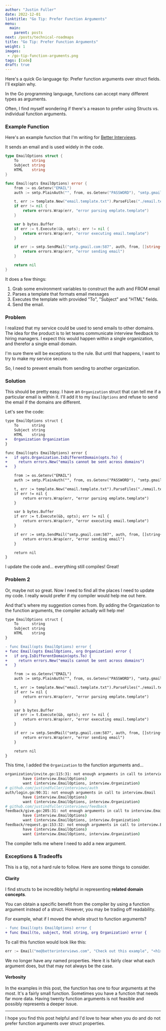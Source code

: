 ```yaml
---
author: "Justin Fuller"
date: 2022-12-01
linktitle: "Go Tip: Prefer Function Arguments"
menu:
  main:
    parent: posts
next: /posts/technical-roadmaps
title: "Go Tip: Prefer Function Arguments"
weight: 1
images:
 - /go-tip-function-arguments.png
tags: [Code]
draft: true
---
```


Here's a quick Go language tip: Prefer function arguments over struct fields. I'll explain why.

<!--more-->

In the Go programming language, functions can accept many different types as arguments.

Often, I find myself wondering if there's a reason to prefer using Structs vs. individual function arguments. 

### Example Function

Here's an example function that I'm writing for [Better Interviews](https://www.betterinterview.club).

It sends an email and is used widely in the code.

```go
type EmailOptions struct {
	To      string
	Subject string
	HTML    string
}

func Email(opts EmailOptions) error {
	from := os.Getenv("EMAIL")
	auth := smtp.PlainAuth("", from, os.Getenv("PASSWORD"), "smtp.gmail.com")

	t, err := template.New("email.template.txt").ParseFiles("./email.template.txt")
	if err != nil {
		return errors.Wrap(err, "error parsing emplate.template")
	}

	var b bytes.Buffer
	if err := t.Execute(&b, opts); err != nil {
		return errors.Wrap(err, "error executing email.template")
	}

	if err := smtp.SendMail("smtp.gmail.com:587", auth, from, []string{opts.To}, b.Bytes()); err != nil {
		return errors.Wrap(err, "error sending email")
	}

	return nil
}
```

It does a few things:

1. Grab some environment variables to construct the auth and FROM email
2. Parses a template that formats email messages
3. Executes the template with provided "To", "Subject" and "HTML" fields.
4. Send the email.

### Problem

I realized that my service could be used to send emails to other domains.
The idea for the product is to let teams communicate interview feedback to hiring managers.
I expect this would happen within a single organization, and therefor a single email domain.

I'm sure there will be exceptions to the rule. But until that happens, I want to try to make my service secure.

So, I need to prevent emails from sending to another organization.

### Solution

This should be pretty easy. 
I have an `Organization` struct that can tell me if a particular email is within it.
I'll add it to my `EmailOptions` and refuse to send the email if the domains are different.

Let's see the code:

```diff
type EmailOptions struct {
	To      string
	Subject string
	HTML    string
+   Organization Organization
}

func Email(opts EmailOptions) error {
+   if opts.Organization.IsDifferentDomain(opts.To) {
+     return errors.New("emails cannot be sent across domains")
+   }

	from := os.Getenv("EMAIL")
	auth := smtp.PlainAuth("", from, os.Getenv("PASSWORD"), "smtp.gmail.com")

	t, err := template.New("email.template.txt").ParseFiles("./email.template.txt")
	if err != nil {
		return errors.Wrap(err, "error parsing emplate.template")
	}

	var b bytes.Buffer
	if err := t.Execute(&b, opts); err != nil {
		return errors.Wrap(err, "error executing email.template")
	}

	if err := smtp.SendMail("smtp.gmail.com:587", auth, from, []string{opts.To}, b.Bytes()); err != nil {
		return errors.Wrap(err, "error sending email")
	}

	return nil
}
```

I update the code and... everything still compiles! Great!

### Problem 2

Or, maybe not so great. Now I need to find all the places I need to update my code.
I really would prefer if my compiler would help me out here.

And that's where my suggestion comes from. By adding the Organization to the function arguments, the compiler actually will help me!

```diff
type EmailOptions struct {
	To      string
	Subject string
	HTML    string
}

- func Email(opts EmailOptions) error {
+ func Email(opts EmailOptions, org Organization) error {
+   if org.IsDifferentDomain(opts.To) {
+     return errors.New("emails cannot be sent across domains")
+   }

	from := os.Getenv("EMAIL")
	auth := smtp.PlainAuth("", from, os.Getenv("PASSWORD"), "smtp.gmail.com")

	t, err := template.New("email.template.txt").ParseFiles("./email.template.txt")
	if err != nil {
		return errors.Wrap(err, "error parsing emplate.template")
	}

	var b bytes.Buffer
	if err := t.Execute(&b, opts); err != nil {
		return errors.Wrap(err, "error executing email.template")
	}

	if err := smtp.SendMail("smtp.gmail.com:587", auth, from, []string{opts.To}, b.Bytes()); err != nil {
		return errors.Wrap(err, "error sending email")
	}

	return nil
}
```

This time, I added the `Organization` to the function arguments and...

```bash
organization/invite.go:115:31: not enough arguments in call to interview.Email
        have (interview.EmailOptions)
        want (interview.EmailOptions, interview.Organization)
# github.com/justindfuller/interviews/auth
auth/login.go:90:31: not enough arguments in call to interview.Email
        have (interview.EmailOptions)
        want (interview.EmailOptions, interview.Organization)
# github.com/justindfuller/interviews/feedback
feedback/give.go:205:31: not enough arguments in call to interview.Email
        have (interview.EmailOptions)
        want (interview.EmailOptions, interview.Organization)
feedback/request.go:153:32: not enough arguments in call to interview.Email
        have (interview.EmailOptions)
        want (interview.EmailOptions, interview.Organization)
```

The compiler tells me where I need to add a new argument.

### Exceptions & Tradeoffs

This is a tip, not a hard rule to follow. Here are some things to consider.

#### Clarity

I find structs to be incredibly helpful in representing **related domain concepts**.

You can obtain a specific benefit from the compiler by using a function argument instead of a struct.
However, you may be trading off readability.

For example, what if I moved the whole struct to function arguments?

```diff
- func Email(opts EmailOptions) error {
+ func Email(to, subject, html string, org Organization) error {
```

To call this function would look like this:

```go
err := Email("me@betterinterviews.com", "Check out this example", "<h1>Example</h1>", org)
```

We no longer have any named properties. Here it is fairly clear what each argument does, but that may not always be the case.

#### Verbosity

In the examples in this post, the function has one to four arguments at the most. It's a fairly small function.
Sometimes you have a function that needs far more data. Having twenty function arguments is not feasible and possibly represents a deeper issue.

---

I hope you find this post helpful and I'd love to hear when you do and do not prefer function arguments over struct properties.
